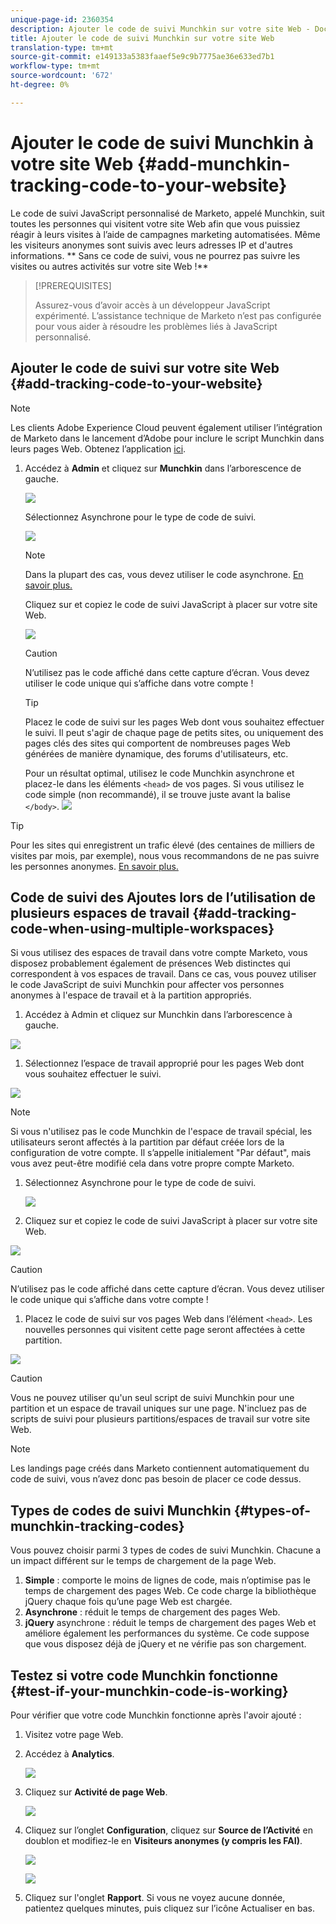 ```yaml
---
unique-page-id: 2360354
description: Ajouter le code de suivi Munchkin sur votre site Web - Documents marketing - Documentation du produit
title: Ajouter le code de suivi Munchkin sur votre site Web
translation-type: tm+mt
source-git-commit: e149133a5383faaef5e9c9b7775ae36e633ed7b1
workflow-type: tm+mt
source-wordcount: '672'
ht-degree: 0%

---
```



# Ajouter le code de suivi Munchkin à votre site Web {#add-munchkin-tracking-code-to-your-website}

Le code de suivi JavaScript personnalisé de Marketo, appelé Munchkin, suit toutes les personnes qui visitent votre site Web afin que vous puissiez réagir à leurs visites à l’aide de campagnes marketing automatisées. Même les visiteurs anonymes sont suivis avec leurs adresses IP et d&#39;autres informations. ** Sans ce code de suivi, vous ne pourrez pas suivre les visites ou autres activités sur votre site Web !**

>[!PREREQUISITES]
>
>Assurez-vous d’avoir accès à un développeur JavaScript expérimenté. L’assistance technique de Marketo n’est pas configurée pour vous aider à résoudre les problèmes liés à JavaScript personnalisé.

## Ajouter le code de suivi sur votre site Web {#add-tracking-code-to-your-website}

>[!NOTE]
>
>Les clients Adobe Experience Cloud peuvent également utiliser l’intégration de Marketo dans le lancement d’Adobe pour inclure le script Munchkin dans leurs pages Web. Obtenez l’application [ici](https://www.adobeexchange.com/experiencecloud.details.101054.html).

1. Accédez à **Admin** et cliquez sur **Munchkin** dans l’arborescence de gauche.

   ![](assets/image2015-8-25-16-3a21-3a14.png)

   Sélectionnez Asynchrone pour le type de code de suivi.

   ![](assets/image2015-8-25-16-3a24-3a33.png)

   >[!NOTE]
   >
   >Dans la plupart des cas, vous devez utiliser le code asynchrone. [En savoir plus.](#types-of-munchkin-tracking-codes)

   Cliquez sur et copiez le code de suivi JavaScript à placer sur votre site Web.

   ![](assets/image2015-8-25-16-3a26-3a12.png)

   >[!CAUTION]
   >
   >N’utilisez pas le code affiché dans cette capture d’écran. Vous devez utiliser le code unique qui s’affiche dans votre compte !

   >[!TIP]
   >
   >Placez le code de suivi sur les pages Web dont vous souhaitez effectuer le suivi. Il peut s&#39;agir de chaque page de petits sites, ou uniquement des pages clés des sites qui comportent de nombreuses pages Web générées de manière dynamique, des forums d&#39;utilisateurs, etc.

   Pour un résultat optimal, utilisez le code Munchkin asynchrone et placez-le dans les éléments `<head>` de vos pages. Si vous utilisez le code simple (non recommandé), il se trouve juste avant la balise `</body>`.
   ![](assets/image2015-8-25-16-3a5-3a20.png)

>[!TIP]
>
>Pour les sites qui enregistrent un trafic élevé (des centaines de milliers de visites par mois, par exemple), nous vous recommandons de ne pas suivre les personnes anonymes. [En savoir plus.](http://developers.marketo.com/documentation/websites/lead-tracking-munchkin-js/)

## Code de suivi des Ajoutes lors de l’utilisation de plusieurs espaces de travail {#add-tracking-code-when-using-multiple-workspaces}

Si vous utilisez des espaces de travail dans votre compte Marketo, vous disposez probablement également de présences Web distinctes qui correspondent à vos espaces de travail. Dans ce cas, vous pouvez utiliser le code JavaScript de suivi Munchkin pour affecter vos personnes anonymes à l&#39;espace de travail et à la partition appropriés.

1. Accédez à Admin et cliquez sur Munchkin dans l’arborescence à gauche.

![](assets/image2015-8-25-16-3a28-3a41.png)

1. Sélectionnez l’espace de travail approprié pour les pages Web dont vous souhaitez effectuer le suivi.

![](assets/image2015-8-25-16-3a30-3a32.png)

>[!NOTE]
>
>Si vous n&#39;utilisez pas le code Munchkin de l&#39;espace de travail spécial, les utilisateurs seront affectés à la partition par défaut créée lors de la configuration de votre compte. Il s’appelle initialement &quot;Par défaut&quot;, mais vous avez peut-être modifié cela dans votre propre compte Marketo.

1. Sélectionnez Asynchrone pour le type de code de suivi.

   ![](assets/image2015-8-25-16-3a32-3a42.png)

1. Cliquez sur et copiez le code de suivi JavaScript à placer sur votre site Web.

![](assets/image2015-8-25-16-3a34-3a7.png)

>[!CAUTION]
>
>N’utilisez pas le code affiché dans cette capture d’écran. Vous devez utiliser le code unique qui s’affiche dans votre compte !

1. Placez le code de suivi sur vos pages Web dans l’élément `<head>`. Les nouvelles personnes qui visitent cette page seront affectées à cette partition.

![](assets/image2015-8-25-16-3a5-3a20.png)

>[!CAUTION]
>
>Vous ne pouvez utiliser qu&#39;un seul script de suivi Munchkin pour une partition et un espace de travail uniques sur une page. N&#39;incluez pas de scripts de suivi pour plusieurs partitions/espaces de travail sur votre site Web.

>[!NOTE]
>
>Les landings page créés dans Marketo contiennent automatiquement du code de suivi, vous n’avez donc pas besoin de placer ce code dessus.

## Types de codes de suivi Munchkin {#types-of-munchkin-tracking-codes}

Vous pouvez choisir parmi 3 types de codes de suivi Munchkin. Chacune a un impact différent sur le temps de chargement de la page Web.

1. **Simple** : comporte le moins de lignes de code, mais n’optimise pas le temps de chargement des pages Web. Ce code charge la bibliothèque jQuery chaque fois qu’une page Web est chargée.
1. **Asynchrone** : réduit le temps de chargement des pages Web.
1. **jQuery** asynchrone : réduit le temps de chargement des pages Web et améliore également les performances du système. Ce code suppose que vous disposez déjà de jQuery et ne vérifie pas son chargement.

## Testez si votre code Munchkin fonctionne {#test-if-your-munchkin-code-is-working}

Pour vérifier que votre code Munchkin fonctionne après l&#39;avoir ajouté :

1. Visitez votre page Web.
1. Accédez à **Analytics**.

   ![](assets/mainnav-analytics-hand.png)

1. Cliquez sur **Activité de page Web**.

   ![](assets/webanalytics.png)

1. Cliquez sur l’onglet **Configuration**, cliquez sur **Source de l’Activité** en doublon et modifiez-le en **Visiteurs anonymes (y compris les FAI)**.

   ![](assets/analytics-activity-source.png)

   ![](assets/activitysource.png)

1. Cliquez sur l&#39;onglet **Rapport**. Si vous ne voyez aucune donnée, patientez quelques minutes, puis cliquez sur l’icône Actualiser en bas.

